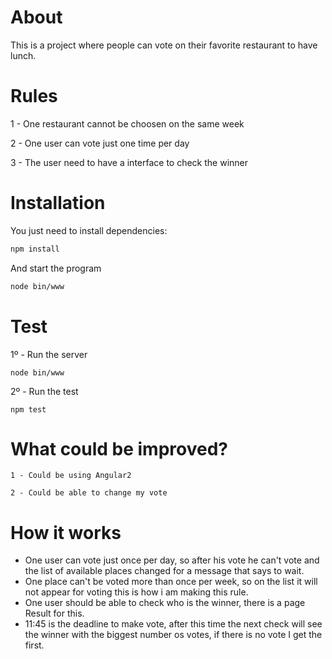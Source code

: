 # About
This is a project where people can vote on their favorite restaurant to have lunch.

# Rules

1 - One restaurant cannot be choosen on the same week

2 - One user can vote just one time per day

3 - The user need to have a interface to check the winner

# Installation

You just need to install dependencies:

```bash
npm install
```

And start the program

```bash
node bin/www
```

# Test

1º - Run the server

```
node bin/www
```

2º - Run the test

```
npm test
```

# What could be improved?

```
1 - Could be using Angular2
```

```
2 - Could be able to change my vote
```

# How it works


* One user can vote just once per day, so after his vote he can't vote and the list of available places changed for a message that says to wait.
* One place can't be voted more than once per week, so on the list it will not appear for voting this is how i am making this rule.
* One user should be able to check who is the winner, there is a page Result for this.
* 11:45 is the deadline to make vote, after this time the next check will see the winner with the biggest number os votes, if there is no vote I get the first.

